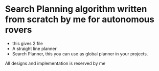 # Search Planning algorithm written from scratch by me for autonomous rovers

- this gives 2 file
- A straight line planner
- Search Planner, this you can use as global planner in your projects.

All designs and implementation is reserved by me
